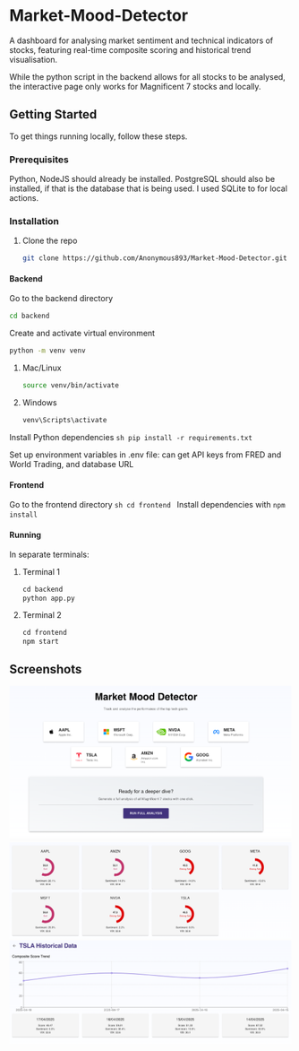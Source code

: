 # Market-Mood-Detector

A dashboard for analysing market sentiment and technical indicators of stocks, featuring real-time composite scoring and historical trend visualisation.

While the python script in the backend allows for all stocks to be analysed, the interactive page only works for Magnificent 7 stocks and locally.


<!-- GETTING STARTED -->
## Getting Started
To get things running locally, follow these steps.

### Prerequisites
Python, NodeJS should already be installed. PostgreSQL should also be installed, if that is the database that is being used. I used SQLite to for local actions.

### Installation

1. Clone the repo
   ```sh
   git clone https://github.com/Anonymous893/Market-Mood-Detector.git
   ```
#### Backend
Go to the backend directory
   ```sh
   cd backend
   ```
Create and activate virtual environment
   ```sh
   python -m venv venv
   ```

1. Mac/Linux
   ```sh
   source venv/bin/activate
   ```
2. Windows
   ```sh
   venv\Scripts\activate
   ```

Install Python dependencies
    ```sh
    pip install -r requirements.txt
    ```
    
Set up environment variables in .env file: can get API keys from FRED and World Trading, and database URL

#### Frontend
Go to the frontend directory
    ```sh
    cd frontend
    ```
Install dependencies with
    ```
    npm install
    ```

#### Running
In separate terminals:
1. Terminal 1
    ```
    cd backend
    python app.py
    ```
2. Terminal 2
    ```
    cd frontend
    npm start
    ```

<!-- USAGE EXAMPLES -->
## Screenshots
![Start Page][home-screenshot]
![Analysis Page][analyse-screenshot]
![Specific Stock Page][specific-screenshot]

<!-- MARKDOWN LINKS & IMAGES -->
[home-screenshot]: screenshots/home.png
[analyse-screenshot]: screenshots/analyse.png
[specific-screenshot]: screenshots/specific.png